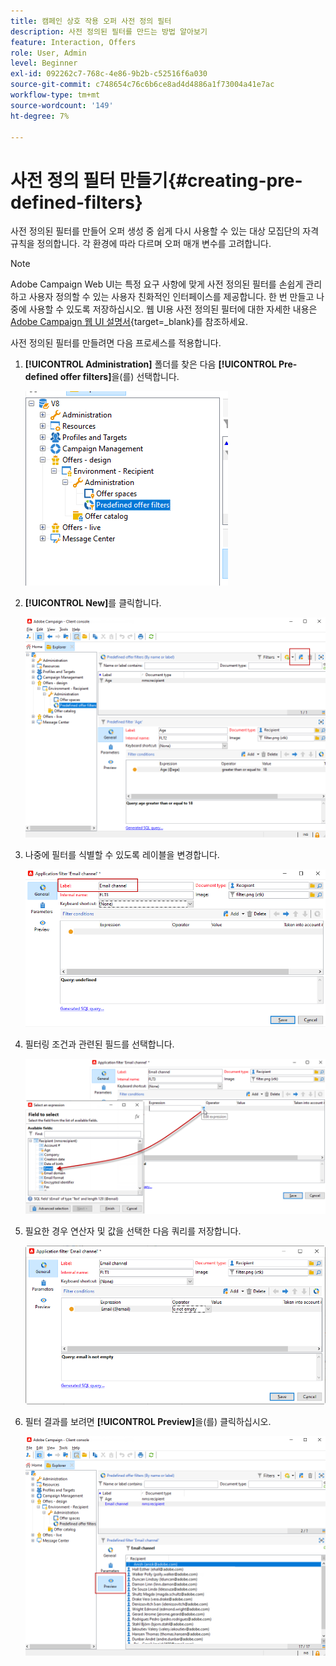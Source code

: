 ```yaml
---
title: 캠페인 상호 작용 오퍼 사전 정의 필터
description: 사전 정의된 필터를 만드는 방법 알아보기
feature: Interaction, Offers
role: User, Admin
level: Beginner
exl-id: 092262c7-768c-4e86-9b2b-c52516f6a030
source-git-commit: c748654c76c6b6ce8ad4d4886a1f73004a41e7ac
workflow-type: tm+mt
source-wordcount: '149'
ht-degree: 7%

---
```


# 사전 정의 필터 만들기{#creating-pre-defined-filters}

사전 정의된 필터를 만들어 오퍼 생성 중 쉽게 다시 사용할 수 있는 대상 모집단의 자격 규칙을 정의합니다. 각 환경에 따라 다르며 오퍼 매개 변수를 고려합니다.

>[!NOTE]
>
>Adobe Campaign Web UI는 특정 요구 사항에 맞게 사전 정의된 필터를 손쉽게 관리하고 사용자 정의할 수 있는 사용자 친화적인 인터페이스를 제공합니다. 한 번 만들고 나중에 사용할 수 있도록 저장하십시오. 웹 UI용 사전 정의된 필터에 대한 자세한 내용은 [Adobe Campaign 웹 UI 설명서](https://experienceleague.adobe.com/en/docs/campaign-web/v8/start/predefined-filters){target=_blank}를 참조하세요.


사전 정의된 필터를 만들려면 다음 프로세스를 적용합니다.

1. **[!UICONTROL Administration]** 폴더를 찾은 다음 **[!UICONTROL Pre-defined offer filters]**&#x200B;을(를) 선택합니다.

   ![](assets/offer_filter_create_005.png)

1. **[!UICONTROL New]**&#x200B;를 클릭합니다.

   ![](assets/offer_filter_create_001.png)

1. 나중에 필터를 식별할 수 있도록 레이블을 변경합니다.

   ![](assets/offer_filter_create_002.png)

1. 필터링 조건과 관련된 필드를 선택합니다.

   ![](assets/offer_filter_create_003.png)

1. 필요한 경우 연산자 및 값을 선택한 다음 쿼리를 저장합니다.

   ![](assets/offer_filter_create_004.png)

1. 필터 결과를 보려면 **[!UICONTROL Preview]**&#x200B;을(를) 클릭하십시오.

   ![](assets/offer_filter_create_006.png)
